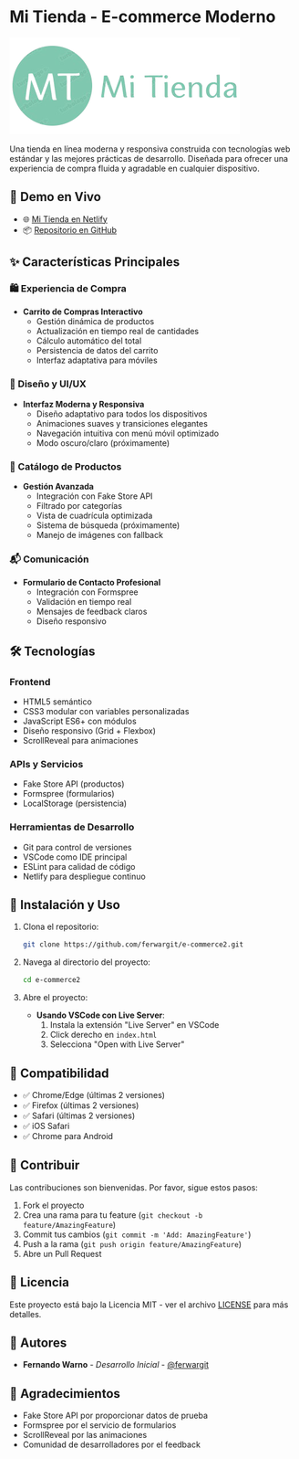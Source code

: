 # Mi Tienda - E-commerce Moderno

![Mi Tienda Logo](./img/logo/logo.png)

Una tienda en línea moderna y responsiva construida con tecnologías web estándar y las mejores prácticas de desarrollo. Diseñada para ofrecer una experiencia de compra fluida y agradable en cualquier dispositivo.

## 🚀 Demo en Vivo

- 🌐 [Mi Tienda en Netlify](https://e-commerce2-appweb.netlify.app/)
- 📦 [Repositorio en GitHub](https://github.com/ferwargit/e-commerce2)

## ✨ Características Principales

### 🛍️ Experiencia de Compra
- **Carrito de Compras Interactivo**
  - Gestión dinámica de productos
  - Actualización en tiempo real de cantidades
  - Cálculo automático del total
  - Persistencia de datos del carrito
  - Interfaz adaptativa para móviles

### 🎨 Diseño y UI/UX
- **Interfaz Moderna y Responsiva**
  - Diseño adaptativo para todos los dispositivos
  - Animaciones suaves y transiciones elegantes
  - Navegación intuitiva con menú móvil optimizado
  - Modo oscuro/claro (próximamente)

### 📱 Catálogo de Productos
- **Gestión Avanzada**
  - Integración con Fake Store API
  - Filtrado por categorías
  - Vista de cuadrícula optimizada
  - Sistema de búsqueda (próximamente)
  - Manejo de imágenes con fallback

### 📬 Comunicación
- **Formulario de Contacto Profesional**
  - Integración con Formspree
  - Validación en tiempo real
  - Mensajes de feedback claros
  - Diseño responsivo

## 🛠️ Tecnologías

### Frontend
- HTML5 semántico
- CSS3 modular con variables personalizadas
- JavaScript ES6+ con módulos
- Diseño responsivo (Grid + Flexbox)
- ScrollReveal para animaciones

### APIs y Servicios
- Fake Store API (productos)
- Formspree (formularios)
- LocalStorage (persistencia)

### Herramientas de Desarrollo
- Git para control de versiones
- VSCode como IDE principal
- ESLint para calidad de código
- Netlify para despliegue continuo

## 🚀 Instalación y Uso

1. Clona el repositorio:
   ```bash
   git clone https://github.com/ferwargit/e-commerce2.git
   ```

2. Navega al directorio del proyecto:
   ```bash
   cd e-commerce2
   ```

3. Abre el proyecto:
   - **Usando VSCode con Live Server**:
     1. Instala la extensión "Live Server" en VSCode
     2. Click derecho en `index.html`
     3. Selecciona "Open with Live Server"

## 📱 Compatibilidad

- ✅ Chrome/Edge (últimas 2 versiones)
- ✅ Firefox (últimas 2 versiones)
- ✅ Safari (últimas 2 versiones)
- ✅ iOS Safari
- ✅ Chrome para Android

## 🤝 Contribuir

Las contribuciones son bienvenidas. Por favor, sigue estos pasos:

1. Fork el proyecto
2. Crea una rama para tu feature (`git checkout -b feature/AmazingFeature`)
3. Commit tus cambios (`git commit -m 'Add: AmazingFeature'`)
4. Push a la rama (`git push origin feature/AmazingFeature`)
5. Abre un Pull Request

## 📄 Licencia

Este proyecto está bajo la Licencia MIT - ver el archivo [LICENSE](LICENSE) para más detalles.

## 👥 Autores

- **Fernando Warno** - *Desarrollo Inicial* - [@ferwargit](https://github.com/ferwargit)

## 🙏 Agradecimientos

- Fake Store API por proporcionar datos de prueba
- Formspree por el servicio de formularios
- ScrollReveal por las animaciones
- Comunidad de desarrolladores por el feedback